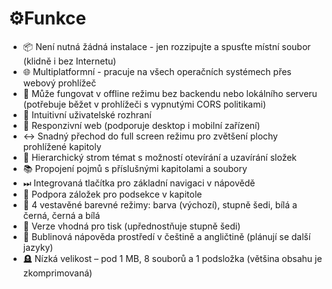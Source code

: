 # &#9881;&#65039;Funkce

- &#128230; Není nutná žádná instalace - jen rozzipujte a spusťte místní soubor (klidně i bez Internetu)
- &#127760; Multiplatformní - pracuje na všech operačních systémech přes webový prohlížeč
- &#128244; Může fungovat v offline režimu bez backendu nebo lokálního serveru (potřebuje běžet v prohlížeči s vypnutými CORS politikami)
- 🧭 Intuitivní uživatelské rozhraní
- &#128241; Responzivní web (podporuje desktop i mobilní zařízení)
- &#8596; Snadný přechod do full screen režimu pro zvětšení plochy prohlížené kapitoly
- &#128194; Hierarchický strom témat s možností otevírání a uzavírání složek
- &#128218; Propojení pojmů s příslušnými kapitolami a soubory
- &#9197; Integrovaná tlačítka pro základní navigaci v nápovědě
- &#128278; Podpora záložek pro podsekce v kapitole
- &#127912; 4 vestavěné barevné režimy: barva (výchozí), stupně šedi, bílá a černá, černá a bílá
- &#x1F4C4; Verze vhodná pro tisk (upřednostňuje stupně šedi)
- &#128172; Bublinová nápověda prostředí v češtině a angličtině (plánují se další jazyky)
- &#129702; Nízká velikost – pod 1 MB, 8 souborů a 1 podsložka (většina obsahu je zkomprimovaná)